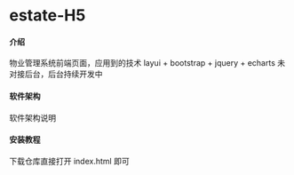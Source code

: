 # estate-H5

#### 介绍
物业管理系统前端页面，应用到的技术 layui + bootstrap + jquery + echarts 未对接后台，后台持续开发中

#### 软件架构
软件架构说明


#### 安装教程

下载仓库直接打开 index.html 即可

